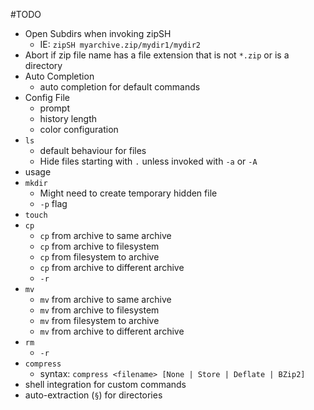 #TODO
* Open Subdirs when invoking zipSH
    - IE: `zipSH myarchive.zip/mydir1/mydir2`
* Abort if zip file name has a file extension that is not `*.zip` 
    or is a directory
* Auto Completion
    - auto completion for default commands
* Config File
    - prompt
    - history length
    - color configuration 
* `ls`
    - default behaviour for files
    - Hide files starting with `.` unless invoked with `-a` or `-A`
* usage
* `mkdir`
    - Might need to create temporary hidden file
    - `-p` flag 
* `touch`
* `cp`
    - `cp` from archive to same archive
    - `cp` from archive to filesystem
    - `cp` from filesystem to archive
    - `cp` from archive to different archive
    - `-r`
* `mv`
    - `mv` from archive to same archive
    - `mv` from archive to filesystem
    - `mv` from filesystem to archive
    - `mv` from archive to different archive
* `rm`
    - `-r`
* `compress`
    - syntax: `compress <filename> [None | Store | Deflate | BZip2]`
* shell integration for custom commands
* auto-extraction (`§`) for directories